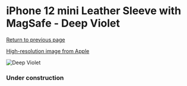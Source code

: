 # iPhone 12 mini Leather Sleeve with MagSafe - Deep Violet

[Return to previous page](/iphone_12)

[High-resolution image from Apple](https://store.storeimages.cdn-apple.com/8756/as-images.apple.com/is/MK093?wid=4500&hei=4500&fmt=png)

<div style="width: 384px"><img src="/everypreview/MK093.png" alt="Deep Violet"></div>

### Under construction
